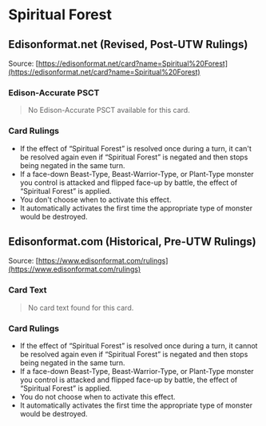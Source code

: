 # Spiritual Forest

## Edisonformat.net (Revised, Post-UTW Rulings)

Source: [https://edisonformat.net/card?name=Spiritual%20Forest](https://edisonformat.net/card?name=Spiritual%20Forest)

### Edison-Accurate PSCT

> No Edison-Accurate PSCT available for this card.

### Card Rulings

*   If the effect of “Spiritual Forest” is resolved once during a turn, it can't be resolved again even if “Spiritual Forest” is negated and then stops being negated in the same turn.
*   If a face-down Beast-Type, Beast-Warrior-Type, or Plant-Type monster you control is attacked and flipped face-up by battle, the effect of “Spiritual Forest” is applied.
*   You don't choose when to activate this effect.
*   It automatically activates the first time the appropriate type of monster would be destroyed.


## Edisonformat.com (Historical, Pre-UTW Rulings)

Source: [https://www.edisonformat.com/rulings](https://www.edisonformat.com/rulings)

### Card Text

> No card text found for this card.

### Card Rulings

*   If the effect of “Spiritual Forest” is resolved once during a turn, it cannot be resolved again even if “Spiritual Forest” is negated and then stops being negated in the same turn.
*   If a face-down Beast-Type, Beast-Warrior-Type, or Plant-Type monster you control is attacked and flipped face-up by battle, the effect of “Spiritual Forest” is applied.
*   You do not choose when to activate this effect.
*   It automatically activates the first time the appropriate type of monster would be destroyed.


